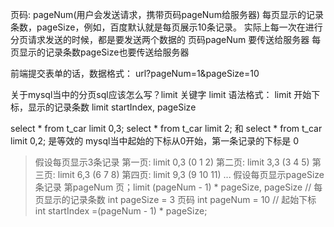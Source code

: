 页码: pageNum(用户会发送请求，携带页码pageNum给服务器)
每页显示的记录条数，pageSize，例如，百度默认就是每页展示10条记录。
实际上每一次在进行分页请求发送的时候，都是要发送两个数据的
页码pageNum 要传送给服务器
每页显示的记录条数pageSize也要传送给服务器

前端提交表单的话，数据格式：
url?pageNum=1&pageSize=10

关于mysql当中的分页sql应该怎么写？limit 关键字
limit 语法格式：
limit 开始下标，显示的记录条数
limit startIndex, pageSize

select * from t_car limit 0,3;
select * from t_car limit 2; 和 select * from t_car limit 0,2; 是等效的
mysql当中起始的下标从0开始，第一条记录的下标是 0 

> 假设每页显示3条记录
> 第一页: limit 0,3 (0 1 2)
> 第二页: limit 3,3 (3 4 5)
> 第三页: limit 6,3 (6 7 8)
> 第四页: limit 9,3 (9 10 11)
> ...
> 假设每页显示pageSize 条记录
> 第pageNum 页；limit (pageNum - 1) * pageSize, pageSize
> //  每页显示的记录条数
>  int pageSize = 3
> 页码
> int pageNum = 10
> // 起始下标
> int startIndex =(pageNum - 1) * pageSize;